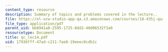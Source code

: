 ```yaml
---
content_type: resource
description: Summary of topics and problems covered in the lecture..
file: https://ol-ocw-studio-app-qa.s3.amazonaws.com/courses/18-435j-quantum-computation-fall-2003/17936fff47adc2117ae819eeec8cdb1c_qc_lec14.pdf
file_type: application/pdf
parent_uid: bb8941a8-2595-1725-8dd2-40d06532f3a0
resourcetype: Document
title: qc_lec14.pdf
uid: 17936fff-47ad-c211-7ae8-19eeec8cdb1c
---
```

